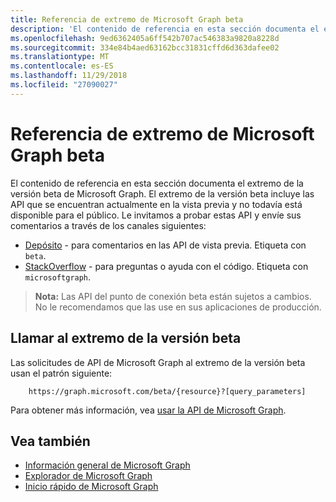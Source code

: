 ```yaml
---
title: Referencia de extremo de Microsoft Graph beta
description: 'El contenido de referencia en esta sección documenta el extremo de la versión beta de Microsoft Graph. El extremo de la versión beta incluye las API que se encuentran actualmente en la vista previa y no todavía está disponible para el público. Le invitamos a probar estas API y envíe sus comentarios a través de los canales siguientes:'
ms.openlocfilehash: 9ed6362405a6ff542b707ac546383a9820a8228d
ms.sourcegitcommit: 334e84b4aed63162bcc31831cffd6d363dafee02
ms.translationtype: MT
ms.contentlocale: es-ES
ms.lasthandoff: 11/29/2018
ms.locfileid: "27090027"
---
```

# <a name="microsoft-graph-beta-endpoint-reference"></a>Referencia de extremo de Microsoft Graph beta

El contenido de referencia en esta sección documenta el extremo de la versión beta de Microsoft Graph. El extremo de la versión beta incluye las API que se encuentran actualmente en la vista previa y no todavía está disponible para el público. Le invitamos a probar estas API y envíe sus comentarios a través de los canales siguientes:

- [Depósito](https://github.com/OfficeDev/microsoft-graph-docs/issues) - para comentarios en las API de vista previa. Etiqueta con `beta`.
- [StackOverflow](https://stackoverflow.com/questions/tagged/microsoftgraph) - para preguntas o ayuda con el código. Etiqueta con `microsoftgraph`.

> **Nota:** Las API del punto de conexión beta están sujetos a cambios. No le recomendamos que las use en sus aplicaciones de producción. 

## <a name="call-the-beta-endpoint"></a>Llamar al extremo de la versión beta

Las solicitudes de API de Microsoft Graph al extremo de la versión beta usan el patrón siguiente:

```
    https://graph.microsoft.com/beta/{resource}?[query_parameters]
```

Para obtener más información, vea [usar la API de Microsoft Graph](/graph/use-the-api).

## <a name="see-also"></a>Vea también

- [Información general de Microsoft Graph](/graph/overview)
- [Explorador de Microsoft Graph](https://developer.microsoft.com/graph/graph-explorer)
- [Inicio rápido de Microsoft Graph](https://developer.microsoft.com/graph/quick-start)

